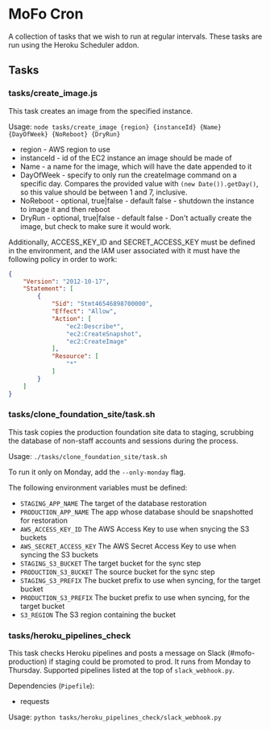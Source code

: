 # MoFo Cron

A collection of tasks that we wish to run at regular intervals. These tasks are run using the Heroku Scheduler addon.

## Tasks

### tasks/create_image.js

This task creates an image from the specified instance.

Usage: `node tasks/create_image {region} {instanceId} {Name} {DayOfWeek} {NoReboot} {DryRun}`

* region - AWS region to use
* instanceId - id of the EC2 instance an image should be made of
* Name - a name for the image, which will have the date appended to it
* DayOfWeek - specify to only run the createImage command on a specific day. Compares the provided value with `(new Date()).getDay()`, so this value should be between 1 and 7, inclusive.
* NoReboot - optional, true|false - default false - shutdown the instance to image it and then reboot
* DryRun - optional, true|false - default false - Don't actually create the image, but check to make sure it would work.

Additionally, ACCESS_KEY_ID and SECRET_ACCESS_KEY must be defined in the environment, and the IAM user associated with it must have the following policy in order to work:

```json
{
    "Version": "2012-10-17",
    "Statement": [
        {
            "Sid": "Stmt46546898700000",
            "Effect": "Allow",
            "Action": [
                "ec2:Describe*",
                "ec2:CreateSnapshot",
                "ec2:CreateImage"
            ],
            "Resource": [
                "*"
            ]
        }
    ]
}
```

### tasks/clone_foundation_site/task.sh

This task copies the production foundation site data to staging, scrubbing the database of non-staff accounts and sessions during the process.

Usage: `./tasks/clone_foundation_site/task.sh`

To run it only on Monday, add the `--only-monday` flag.

The following environment variables must be defined:
- `STAGING_APP_NAME` The target of the database restoration
- `PRODUCTION_APP_NAME` The app whose database should be snapshotted for restoration
- `AWS_ACCESS_KEY_ID` The AWS Access Key to use when snycing the S3 buckets
- `AWS_SECRET_ACCESS_KEY` The AWS Secret Access Key to use when syncing the S3 buckets
- `STAGING_S3_BUCKET` The target bucket for the sync step
- `PRODUCTION_S3_BUCKET` The source bucket for the sync step
- `STAGING_S3_PREFIX` The bucket prefix to use when syncing, for the target bucket
- `PRODUCTION_S3_PREFIX` The bucket prefix to use when syncing, for the target bucket
- `S3_REGION` The S3 region containing the bucket


### tasks/heroku_pipelines_check

This task checks Heroku pipelines and posts a message on Slack (#mofo-production) if staging could be promoted to prod. It runs from Monday to Thursday. Supported pipelines listed at the top of `slack_webhook.py`.

Dependencies (`Pipefile`):
- requests

Usage: `python tasks/heroku_pipelines_check/slack_webhook.py`